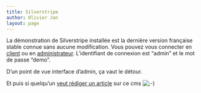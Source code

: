 ```yaml
---
title: Silverstripe
author: Olivier Jan
layout: page
--- 
```


La démonstration de Silverstripe installée est la dernière version française stable connue sans aucune modification. Vous pouvez vous connecter en [client][1] ou en [administrateur][2]. L’identifiant de connexion est “admin” et le mot de passe “demo”.

 [1]: http://demo.cms-fr.net/silverstripe/
 [2]: http://demo.cms-fr.net/silverstripe/admin/

D’un point de vue interface d’admin, ça vaut le détour.

Et puis si quelqu’un [veut rédiger un article][3] sur ce cms ![;-)][4] 

 [3]: /contact
 [4]: http://www.cms-fr.net/wp-includes/images/smilies/icon_wink.gif